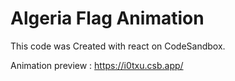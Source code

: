 # Algeria Flag Animation
This code was Created with react on CodeSandbox.

Animation preview : 
https://i0txu.csb.app/
